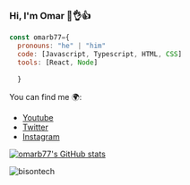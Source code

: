 ### Hi, I'm Omar 👋👌👍


```js
const omarb77={
  pronouns: "he" | "him"
  code: [Javascript, Typescript, HTML, CSS]
  tools: [React, Node]
 
  }
```

You can find me 🌍:
- [Youtube](https://www.youtube.com/channel/UC9q-amwdTyx-nmC8mmThyMQ)
- [Twitter](https://twitter.com/omarbarron7700)
- [Instagram](https://instagram.com/omarbarron.7700)

[![omarb77's GitHub stats](https://github-readme-stats.vercel.app/api?username=omarb77&show_icons=true&theme=dark)](https://github.com/anuraghazra/github-readme-stats)


![bisontech](https://scontent-qro1-2.xx.fbcdn.net/v/t1.0-9/123028789_130624775474905_7415813174011516398_o.png?_nc_cat=102&ccb=1-3&_nc_sid=e3f864&_nc_eui2=AeGhj-oRXivGRayFXyNX3hTq_5sbMS2WB-z_mxsxLZYH7KHJHw91Lxxjms4ZgRE_NjICJR5JH8THDiAOg0yF3Ym8&_nc_ohc=zeFUW_rra8oAX_FNCwI&_nc_ht=scontent-qro1-2.xx&oh=3f41c3f1b452be0f4078baeadec8b0a4&oe=6070BA90)
<!--
**omarb77/omarb77** is a ✨ _special_ ✨ repository because its `README.md` (this file) appears on your GitHub profile.

Here are some ideas to get you started:

- 🔭 I’m currently working on ...
- 🌱 I’m currently learning ...
- 👯 I’m looking to collaborate on ...
- 🤔 I’m looking for help with ...
- 💬 Ask me about ...
- 📫 How to reach me: ...
- 😄 Pronouns: ...
- ⚡ Fun fact: ...
-->
